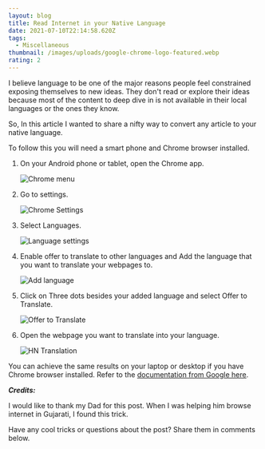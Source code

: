 ```yaml
---
layout: blog
title: Read Internet in your Native Language
date: 2021-07-10T22:14:58.620Z
tags:
  - Miscellaneous
thumbnail: /images/uploads/google-chrome-logo-featured.webp
rating: 2
---
```

I believe language to be one of the major reasons people feel constrained exposing themselves to new ideas. They don't read or explore their ideas because most of the content to deep dive in is not available in their local languages or the ones they know.

So, In this article I wanted to share a nifty way to convert any article to your native language.

To follow this you will need a smart phone and Chrome browser installed.

1. On your Android phone or tablet, open the Chrome app.

   ![Chrome menu](/images/uploads/signal-2021-07-11-040243_002.jpeg "Chrome Menu")
2. Go to settings.

   ![Chrome Settings](/images/uploads/signal-2021-07-11-040243_003.jpeg "Chrome Settings")
3. Select Languages.

   ![Language settings](/images/uploads/signal-2021-07-11-040243_004.jpeg "Language Settings")
4. Enable offer to translate to other languages and Add the language that you want to translate your webpages to.

   ![Add language](/images/uploads/signal-2021-07-11-040243_005.jpeg "Add Language")
5. Click on Three dots besides your added language and select Offer to Translate.

   ![Offer to Translate](/images/uploads/signal-2021-07-11-040243_001.jpeg "Offer to Translate")
6. Open the webpage you want to translate into your language.  

   ![HN Translation](/images/uploads/signal-2021-07-11-040612.jpeg "HN Translation")

You can achieve the same results on your laptop or desktop if you have Chrome browser installed. Refer to the [documentation from Google here](https://support.google.com/chrome/answer/173424?co=GENIE.Platform%3DDesktop&hl=en-GB&oco=1).

***Credits:***

I would like to thank my Dad for this post. When I was helping him browse internet in Gujarati, I found this trick.

Have any cool tricks or questions about the post? Share them in comments below.